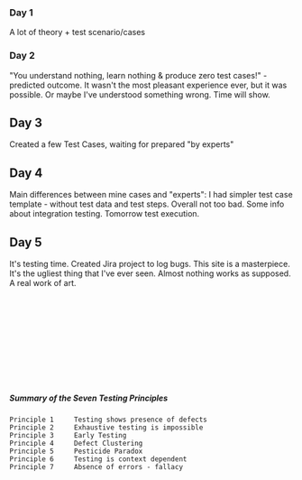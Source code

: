 ### Day 1
A lot of theory + test scenario/cases

### Day 2
"You understand nothing, learn nothing & produce zero test cases!" - predicted outcome. It wasn't the most pleasant experience ever, but it was possible. Or maybe I've understood something wrong. Time will show.

## Day 3
Created a few Test Cases, waiting for prepared "by experts"

## Day 4
Main differences between mine cases and "experts": I had simpler test case template - without test data and test steps. Overall not too bad. Some info about integration testing. Tomorrow test execution.

## Day 5
It's testing time. Created Jira project to log bugs. This site is a masterpiece. It's the ugliest thing that I've ever seen. Almost nothing works as supposed. A real work of art. 

<br>
<br>
<br>
<br>
<br>
<br>
<br>
<br>
<br>

##### Summary of the Seven Testing Principles

    Principle 1 	Testing shows presence of defects
    Principle 2 	Exhaustive testing is impossible
    Principle 3 	Early Testing
    Principle 4 	Defect Clustering
    Principle 5 	Pesticide Paradox
    Principle 6 	Testing is context dependent
    Principle 7 	Absence of errors - fallacy